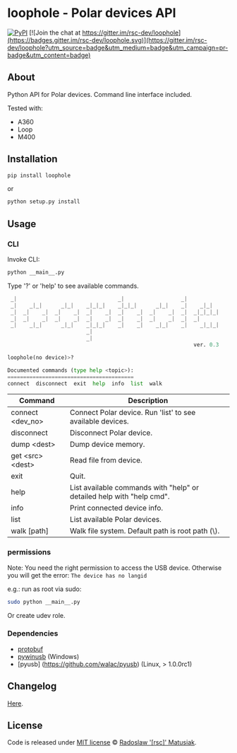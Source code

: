 # loophole - Polar devices API

[![PyPI](https://img.shields.io/pypi/v/loophole.svg)](https://pypi.python.org/pypi/loophole)
[![Join the chat at https://gitter.im/rsc-dev/loophole](https://badges.gitter.im/rsc-dev/loophole.svg)](https://gitter.im/rsc-dev/loophole?utm_source=badge&utm_medium=badge&utm_campaign=pr-badge&utm_content=badge)

## About
Python API for Polar devices. Command line interface included.

Tested with:
* A360
* Loop
* M400

## Installation
```sh
pip install loophole
```
or
```sh
python setup.py install
```

## Usage
### CLI
Invoke CLI:
```bash
python __main__.py
```

Type '?' or 'help' to see available commands.
```python
 _|                                _|                  _|
 _|    _|_|      _|_|    _|_|_|    _|_|_|      _|_|    _|    _|_|
 _|  _|    _|  _|    _|  _|    _|  _|    _|  _|    _|  _|  _|_|_|_|
 _|  _|    _|  _|    _|  _|    _|  _|    _|  _|    _|  _|  _|
 _|    _|_|      _|_|    _|_|_|    _|    _|    _|_|    _|    _|_|_|
                         _|
                         _|
                                                           ver. 0.3

loophole(no device)>?

Documented commands (type help <topic>):
========================================
connect  disconnect  exit  help  info  list  walk
```


| Command | Description |
| --- | --- |
| connect \<dev_no\> | Connect Polar device. Run 'list' to see available devices. |
| disconnect | Disconnect Polar device. |
| dump \<dest\> | Dump device memory. |
| get \<src\> \<dest\>| Read file from device. |
| exit | Quit. |
| help | List available commands with "help" or detailed help with "help cmd". |
| info | Print connected device info. |
| list | List available Polar devices. |
| walk [path] | Walk file system. Default path is root path (\\). |

### permissions

Note: You need the right permission to access the USB device. Otherwise you will get the error: `The device has no langid`

e.g.: run as root via sudo:

```bash
sudo python __main__.py
```

Or create udev role.

### Dependencies
* [protobuf](https://pypi.python.org/pypi/protobuf/3.0.0b2) 
* [pywinusb](https://pypi.python.org/pypi/pywinusb/) (Windows)
* [pyusb] (https://github.com/walac/pyusb) (Linux, > 1.0.0rc1)

## Changelog
[Here](https://github.com/rsc-dev/loophole/blob/master/CHANGELOG.md).

## License
Code is released under [MIT license](https://github.com/rsc-dev/loophole/blob/master/LICENSE.md) © [Radoslaw '[rsc]' Matusiak](https://rm2084.blogspot.com/).
